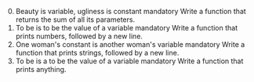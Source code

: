 0. Beauty is variable, ugliness is constant
mandatory
Write a function that returns the sum of all its parameters.
1. To be is to be the value of a variable
mandatory
Write a function that prints numbers, followed by a new line.
2. One woman's constant is another woman's variable
mandatory
Write a function that prints strings, followed by a new line.
3. To be is a to be the value of a variable
mandatory
Write a function that prints anything.

